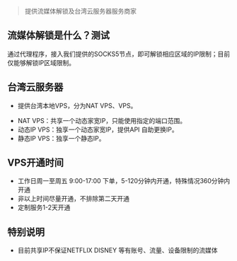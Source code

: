 > 提供流媒体解锁及台湾云服务器服务商家

## 流媒体解锁是什么？测试
通过代理程序，接入我们提供的SOCKS5节点，即可解锁相应区域的IP限制；目前仅能够解锁IP区域限制。

## 台湾云服务器
- 提供台湾本地VPS，分为NAT VPS、VPS。
* NAT VPS：共享一个动态家宽IP，只能使用指定的端口范围。
* 动态IP VPS：独享一个动态家宽IP，提供API 自助更换IP。
* 静态IP VPS：独享一个静态IP。

## VPS开通时间
- 工作日周一至周五 9:00-17:00 下单，5-120分钟内开通，特殊情况360分钟内开通
- 非以上时间尽量开通，不排除第二天开通
- 定制服务1-2天开通

## 特别说明
- 目前共享IP不保证NETFLIX DISNEY 等有账号、流量、设备限制的流媒体
